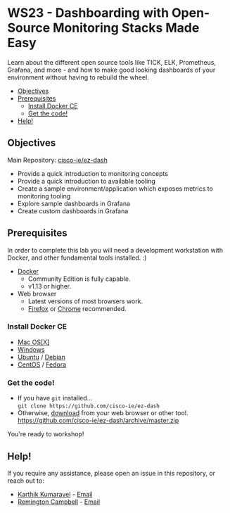 # WS23 - Dashboarding with Open-Source Monitoring Stacks Made Easy
Learn about the different open source tools like TICK, ELK, Prometheus, Grafana, and more - and how to make good looking dashboards of your environment without having to rebuild the wheel.

* [Objectives](#objectives)
* [Prerequisites](#prerequisites)
  * [Install Docker CE](#install-docker-ce)
  * [Get the code!](#get-the-code)
* [Help!](#help)

## Objectives
Main Repository: [cisco-ie/ez-dash](https://github.com/cisco-ie/ez-dash)

* Provide a quick introduction to monitoring concepts
* Provide a quick introduction to available tooling
* Create a sample environment/application which exposes metrics to monitoring tooling
* Explore sample dashboards in Grafana
* Create custom dashboards in Grafana

## Prerequisites
In order to complete this lab you will need a development workstation with Docker, and other fundamental tools installed. :)

* [Docker](https://www.docker.com/community-edition)
  * Community Edition is fully capable.
  * v1.13 or higher.
* Web browser
  * Latest versions of most browsers work.
  * [Firefox](https://www.mozilla.org/en-US/firefox/developer/) or [Chrome](https://www.google.com/chrome/) recommended.

### Install Docker CE

* [Mac OS[X]](https://docs.docker.com/docker-for-mac/install/)
* [Windows](https://docs.docker.com/docker-for-windows/install/)
* [Ubuntu](https://docs.docker.com/install/linux/docker-ce/ubuntu/) / [Debian](https://docs.docker.com/install/linux/docker-ce/debian/)
* [CentOS](https://docs.docker.com/install/linux/docker-ce/centos/) / [Fedora](https://docs.docker.com/install/linux/docker-ce/fedora/)

### Get the code!
* If you have `git` installed...  
`git clone https://github.com/cisco-ie/ez-dash`
* Otherwise, [download](https://github.com/cisco-ie/ez-dash/archive/master.zip) from your web browser or other tool.  
https://github.com/cisco-ie/ez-dash/archive/master.zip

You're ready to workshop!

## Help!
If you require any assistance, please open an issue in this repository, or reach out to:
* [Karthik Kumaravel](https://github.com/skkumaravel) - [Email](mailto:kkumara3@cisco.com)
* [Remington Campbell](https://github.com/remingtonc) - [Email](mailto:remcampb@cisco.com)
